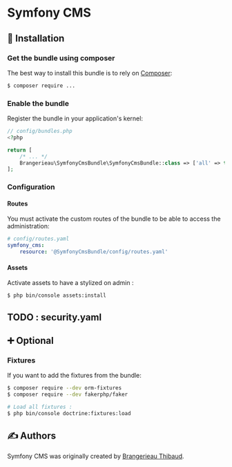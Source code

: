 # Symfony CMS

## 🔨 Installation

### Get the bundle using composer

The best way to install this bundle is to rely on [Composer](https://getcomposer.org/):

```bash
$ composer require ...
```

### Enable the bundle

Register the bundle in your application's kernel:

```php
// config/bundles.php
<?php

return [
    /* ... */
    Brangerieau\SymfonyCmsBundle\SymfonyCmsBundle::class => ['all' => true],
];

```

### Configuration

#### Routes

You must activate the custom routes of the bundle to be able to access the administration:

```yaml
# config/routes.yaml
symfony_cms:
    resource: '@SymfonyCmsBundle/config/routes.yaml'
```

#### Assets

Activate assets to have a stylized on admin :

```bash
$ php bin/console assets:install
```

TODO : security.yaml 
-

## ➕ Optional

### Fixtures

If you want to add the fixtures from the bundle:

```bash
$ composer require --dev orm-fixtures
$ composer require --dev fakerphp/faker

# Load all fixtures :
$ php bin/console doctrine:fixtures:load
```

## ✍️ Authors

Symfony CMS was originally created by [Brangerieau Thibaud](https://www.brangerieau-thibaud.fr).